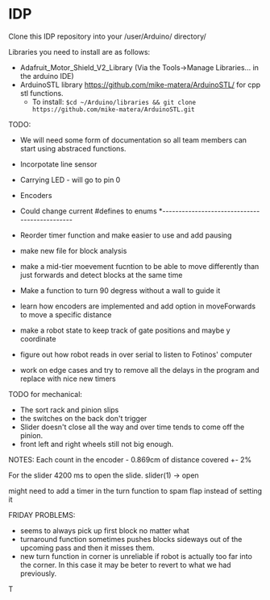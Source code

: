 # IDP
Clone this IDP repository into your /user/Arduino/ directory/

Libraries you need to install are as follows:
* Adafruit_Motor_Shield_V2_Library (Via the Tools->Manage Libraries...  in the arduino IDE)
* ArduinoSTL library https://github.com/mike-matera/ArduinoSTL/ for cpp stl functions.
  - To install: `$cd ~/Arduino/libraries && git clone https://github.com/mike-matera/ArduinoSTL.git`

TODO:
* We will need some form of documentation so all team members can start using abstraced functions.

* Incorpotate line sensor
* Carrying LED - will go to pin 0
* Encoders
* Could change current #defines to enums
*----------------------------------------------

* Reorder timer function and make easier to use and add pausing
* make new file for block analysis
* make a mid-tier moevement fucntion to be able to move differently than just forwards and detect blocks at the same time
* Make a function to turn 90 degress without a wall to guide it
* learn how encoders are implemented and add option in moveForwards to move a specific distance
* make a robot state to keep track of gate positions and maybe y coordinate
* figure out how robot reads in over serial to listen to Fotinos' computer
* work on edge cases and try to remove all the delays in the program and replace with nice new timers

TODO for mechanical:
* The sort rack and pinion slips
* the switches on the back don't trigger
* Slider doesn't close all the way and over time tends to come off the pinion.
* front left and right wheels still not big enough.


NOTES:
Each count in the encoder - 0.869cm of distance covered +- 2%

For the slider 4200 ms to open the slide. slider(1) -> open

might need to add a timer in the turn function to spam flap instead of setting it

FRIDAY PROBLEMS:
* seems to always pick up first block no matter what
* turnaround function sometimes pushes blocks sideways out of the upcoming pass and then it misses them. 
* new turn function in corner is unreliable if robot is actually too far into the corner. In this case it may be beter to revert to what we had previously.

T
